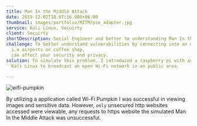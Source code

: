 ```yaml
---
title: Man In the Middle Attack
date: 2019-12-02T18:07:16.000+06:00
thumbnail: images/portfolio/MITM/pie_adapter.jpg
service: Kali Linux, Secuirty
client: Secuirty
shortDescription: Social Engineer and better to understanding Man In the Middle attacks.
challenge: To better understand vulnerabilities by connecting into an open Wi-Fi network in public areas, 
  i.e airports or coffee shop, 
  can affect your security and privacy. 
solution: To simulate this problem, I introduced a raspberry pi with an USB attached Wi-Fi Adapter utilizing 
  Kali Linux to broadcast an open Wi-Fi network in an public area.

---
```




![wifi-pumpkin](https://raw.githubusercontent.com/P0cL4bs/WiFi-Pumpkin/master/docs/screenshot.png)

By utilizing a application called Wi-Fi Pumpkin I was successful in viewing images and sensitive data. However, `only` unsecured http websites accessed were viewable, any requests to https website the simulated Man In the Middle Attack was unsuccessful.

